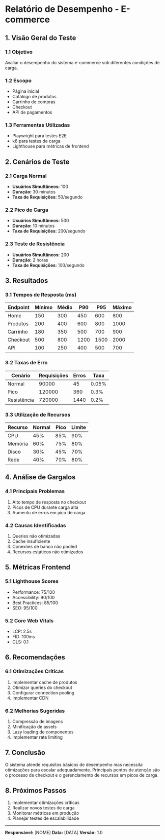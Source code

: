 # Relatório de Desempenho - E-commerce

## 1. Visão Geral do Teste

### 1.1 Objetivo
Avaliar o desempenho do sistema e-commerce sob diferentes condições de carga.

### 1.2 Escopo
- Página inicial
- Catálogo de produtos
- Carrinho de compras
- Checkout
- API de pagamentos

### 1.3 Ferramentas Utilizadas
- Playwright para testes E2E
- k6 para testes de carga
- Lighthouse para métricas de frontend

## 2. Cenários de Teste

### 2.1 Carga Normal
- **Usuários Simultâneos:** 100
- **Duração:** 30 minutos
- **Taxa de Requisições:** 50/segundo

### 2.2 Pico de Carga
- **Usuários Simultâneos:** 500
- **Duração:** 10 minutos
- **Taxa de Requisições:** 200/segundo

### 2.3 Teste de Resistência
- **Usuários Simultâneos:** 200
- **Duração:** 2 horas
- **Taxa de Requisições:** 100/segundo

## 3. Resultados

### 3.1 Tempos de Resposta (ms)

| Endpoint | Mínimo | Médio | P90 | P95 | Máximo |
|----------|--------|-------|-----|-----|--------|
| Home | 150 | 300 | 450 | 600 | 800 |
| Produtos | 200 | 400 | 600 | 800 | 1000 |
| Carrinho | 180 | 350 | 500 | 700 | 900 |
| Checkout | 500 | 800 | 1200 | 1500 | 2000 |
| API | 100 | 250 | 400 | 500 | 700 |

### 3.2 Taxas de Erro

| Cenário | Requisições | Erros | Taxa |
|---------|-------------|--------|------|
| Normal | 90000 | 45 | 0.05% |
| Pico | 120000 | 360 | 0.3% |
| Resistência | 720000 | 1440 | 0.2% |

### 3.3 Utilização de Recursos

| Recurso | Normal | Pico | Limite |
|---------|--------|------|--------|
| CPU | 45% | 85% | 90% |
| Memória | 60% | 75% | 80% |
| Disco | 30% | 45% | 70% |
| Rede | 40% | 70% | 80% |

## 4. Análise de Gargalos

### 4.1 Principais Problemas
1. Alto tempo de resposta no checkout
2. Picos de CPU durante carga alta
3. Aumento de erros em pico de carga

### 4.2 Causas Identificadas
1. Queries não otimizadas
2. Cache insuficiente
3. Conexões de banco não pooled
4. Recursos estáticos não otimizados

## 5. Métricas Frontend

### 5.1 Lighthouse Scores
- Performance: 75/100
- Accessibility: 90/100
- Best Practices: 85/100
- SEO: 95/100

### 5.2 Core Web Vitals
- LCP: 2.5s
- FID: 100ms
- CLS: 0.1

## 6. Recomendações

### 6.1 Otimizações Críticas
1. Implementar cache de produtos
2. Otimizar queries do checkout
3. Configurar connection pooling
4. Implementar CDN

### 6.2 Melhorias Sugeridas
1. Compressão de imagens
2. Minificação de assets
3. Lazy loading de componentes
4. Implementar rate limiting

## 7. Conclusão

O sistema atende requisitos básicos de desempenho mas necessita otimizações para escalar adequadamente. Principais pontos de atenção são o processo de checkout e o gerenciamento de recursos em picos de carga.

## 8. Próximos Passos

1. Implementar otimizações críticas
2. Realizar novos testes de carga
3. Monitorar métricas em produção
4. Planejar testes de escalabilidade

---
**Responsável:** [NOME]
**Data:** [DATA]
**Versão:** 1.0 